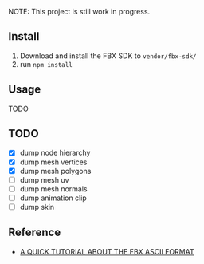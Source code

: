 NOTE: This project is still work in progress.

## Install

  1. Download and install the FBX SDK to `vendor/fbx-sdk/`
  2. run `npm install`

## Usage

  TODO

## TODO

  - [x] dump node hierarchy
  - [x] dump mesh vertices
  - [x] dump mesh polygons
  - [ ] dump mesh uv
  - [ ] dump mesh normals
  - [ ] dump animation clip
  - [ ] dump skin

## Reference

  - [A QUICK TUTORIAL ABOUT THE FBX ASCII FORMAT](https://banexdevblog.wordpress.com/2014/06/23/a-quick-tutorial-about-the-fbx-ascii-format/)
